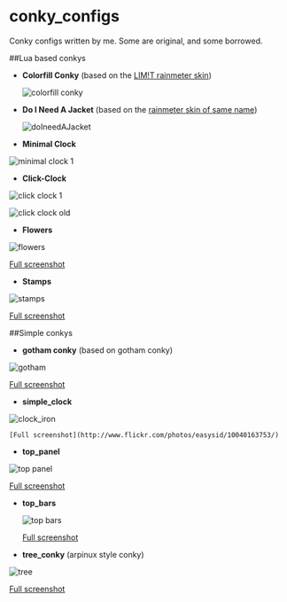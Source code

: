 conky_configs
=====
Conky configs written by me. Some are original, and some borrowed.


##Lua based conkys
*   **Colorfill Conky** (based on the [LIM!T rainmeter skin](https://injust29.deviantart.com/art/LIM-T-1-2-344112531))

    ![colorfill conky](https://github.com/easysid/conky_configs/raw/master/colorfill/image.png)

*   **Do I Need A Jacket** (based on the [rainmeter skin of same name](http://flyinghyrax.deviantart.com/art/Do-I-Need-a-Jacket-2-0-beta-2016-04-10-494721790))

    ![doIneedAJacket](https://github.com/easysid/conky_configs/raw/master/doINeedAJacket/image.png)

*   **Minimal Clock**

   ![minimal clock 1](https://github.com/easysid/conky_configs/raw/master/min_clock/min_clock.png)

*   **Click-Clock**

   ![click clock 1](https://github.com/easysid/conky_configs/raw/master/click_clock/click_clock.png)

   ![click clock old](https://github.com/easysid/conky_configs/raw/master/click_clock/click_clock_old.png)

*   **Flowers**

   ![flowers](https://github.com/easysid/conky_configs/raw/master/flowers/flowers_conky.png)

   [Full screenshot](http://www.flickr.com/photos/easysid/8911104368/)

*   **Stamps**

   ![stamps](https://github.com/easysid/conky_configs/raw/master/stamps/stamp_conky.png)

   [Full screenshot](http://i.imgur.com/BgJjs3v.jpg)


##Simple conkys

*   **gotham conky**    (based on gotham conky)

   ![gotham](https://github.com/easysid/conky_configs/raw/master/simple/gotham.png)

   [Full screenshot](http://www.flickr.com/photos/easysid/8743489697/)

*   **simple_clock**

   ![clock_iron](https://github.com/easysid/conky_configs/raw/master/simple/clock_iron.png)

    [Full screenshot](http://www.flickr.com/photos/easysid/10040163753/)

*   **top_panel**

  ![top panel](https://github.com/easysid/conky_configs/raw/master/simple/top_panel.png)

   [Full screenshot](http://www.flickr.com/photos/easysid/9814315474/)

* **top_bars**

   ![top bars](https://github.com/easysid/conky_configs/raw/master/simple/topbars.png)

   [Full screenshot](http://www.flickr.com/photos/easysid/11705090703/)

*   **tree_conky**  (arpinux style conky)

  ![tree](https://github.com/easysid/conky_configs/raw/master/simple/tree_arpinux.png)

   [Full screenshot](http://i.imgur.com/BgJjs3v.jpg)

